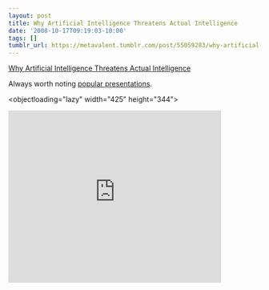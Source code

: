 ```yaml
---
layout: post
title: Why Artificial Intelligence Threatens Actual Intelligence
date: '2008-10-17T09:19:03-10:00'
tags: []
tumblr_url: https://metavalent.tumblr.com/post/55059283/why-artificial-intelligence-threatens-actual
---
```

[Why Artificial Intelligence Threatens Actual Intelligence](http://metavalent.com/?p=943)  

Always worth noting [popular presentations](http://www.popsci.com/abby-seiff/article/2008-09/video-why-artificial-intelligence-threatens-actual-intelligence).

<objectloading="lazy" width="425" height="344"><param name="movie" value="http://www.youtube.com/v/CNdAIPoh8a4&amp;color1=0xb1b1b1&amp;color2=0xcfcfcf&amp;fs=1">
<param name="allowFullScreen" value="true">
<embed src="http://www.youtube.com/v/CNdAIPoh8a4&amp;color1=0xb1b1b1&amp;color2=0xcfcfcf&amp;fs=1" type="application/x-shockwave-flash" allowfullscreen="true "loading="lazy" width="425" height="344"></embed></object>

